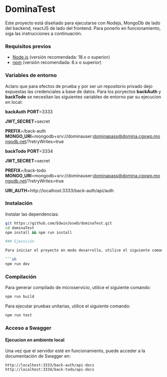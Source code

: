 # DominaTest

Este proyecto está diseñado para ejecutarse con Nodejs, MongoDb de lado del backend, reactJS
de lado del frontend. Para ponerlo en funcionamiento, siga las instrucciones a continuación.

### Requisitos previos

- [Node.js](https://nodejs.org/en/download/) (versión recomendada: 18.x o superior)
- [npm](https://www.npmjs.com/) (versión recomendada: 8.x o superior)

### Variables de entorno

Aclaro que para efectos de prueba y por ser un repositorio privado dejo expuestas las credenciales a base de datos.
Para los poryectos **backAuth** y **backTodo** se necesitan las siguientes variables de entorno par su ejecucion en local:

**backAuth**
**PORT**=3333

**JWT_SECRET**=secret

**PREFIX**=/back-auth
**MONGO_URI**=mongodb+srv://dominauser:dominapass@domina.cgxwp.mongodb.net/?retryWrites=true

**backTodo**
**PORT**=3334

**JWT_SECRET**=secret

**PREFIX**=/back-todo
**MONGO_URI**=mongodb+srv://dominauser:dominapass@domina.cgxwp.mongodb.net/?retryWrites=true

**URI_AUTH**=http://localhost:3333/back-auth/api/auth

### Instalación

Instalar las dependencias:

````sh
git https://github.com/EdwinJoseD/dominaTest.git
cd dominaTest
npm install && npm run install

### Ejecución

Para iniciar el proyecto en modo desarrollo, utilice el siguiente comando:

```sh
npm run dev
````

### Compilación

Para generar compilado de microservicio, utilice el siguiente comando:

```sh
npm run build
```

Para ejecutar pruebas unitarias, utilice el siguiente comando:

```sh
npm run test
```

### Acceso a Swagger

#### Ejecucion en ambiente local

Una vez que el servidor esté en funcionamiento, puede acceder a la documentación de Swagger en:

```
http://localhost:3333/back-auth/api-docs
http://localhost:3334/back-todo/api-docs
```
